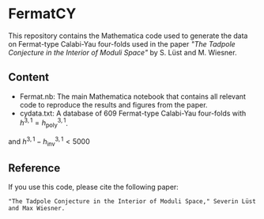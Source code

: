 # FermatCY

This repository contains the Mathematica code used to generate the data on Fermat-type Calabi-Yau four-folds used in the paper <i>"The Tadpole Conjecture in the Interior of Moduli Space"</i> by S. Lüst and M. Wiesner.

## Content

- Fermat.nb: The main Mathematica notebook that contains all relevant code to reproduce the results and figures from the paper.
- cydata.txt: A database of 609 Fermat-type Calabi-Yau four-folds with $h^{3,1}=h^{3,1}_\text{poly}$. 

and $h^{3,1} - h^{3,1}_\text{inv} < 5000$
## Reference
If you use this code, please cite the following paper:
```
"The Tadpole Conjecture in the Interior of Moduli Space," Severin Lüst and Max Wiesner.
``` 
